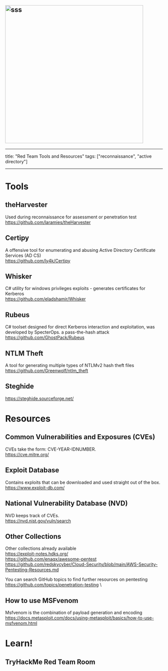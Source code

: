 ## <img width="441" alt="sss" src="placeholder" />

---

title: "Red Team Tools and Resources"
tags: ["reconnaissance", "active directory"]

---

# Tools

## theHarvester

Used during reconnaissance for assessment or penetration test \
https://github.com/laramies/theHarvester

## Certipy

A offensive tool for enumerating and abusing Active Directory Certificate Services (AD CS) \
https://github.com/ly4k/Certipy

## Whisker

C# utility for windows privileges exploits - generates certificates for Kerberos \
https://github.com/eladshamir/Whisker

## Rubeus

C# toolset designed for direct Kerberos interaction and exploitation, was developed by SpecterOps. a pass-the-hash attack \
https://github.com/GhostPack/Rubeus

## NTLM Theft

A tool for generating multiple types of NTLMv2 hash theft files \
https://github.com/Greenwolf/ntlm_theft

## Steghide

https://steghide.sourceforge.net/

# Resources

## Common Vulnerabilities and Exposures (CVEs)

CVEs take the form: CVE-YEAR-IDNUMBER.\
https://cve.mitre.org/

## Exploit Database

Contains exploits that can be downloaded and used straight out of the box. \
https://www.exploit-db.com/

## National Vulnerability Database (NVD)

NVD keeps track of CVEs. \
https://nvd.nist.gov/vuln/search

## Other Collections

Other collections already available \
https://exploit-notes.hdks.org/ \
https://github.com/enaqx/awesome-pentest \
https://github.com/redskycyber/Cloud-Security/blob/main/AWS-Security-Pentesting-Resources.md

You can search GitHub topics to find further resources on pentesting \
https://github.com/topics/penetration-testing \

## How to use MSFvenom

Msfvenom is the combination of payload generation and encoding \
https://docs.metasploit.com/docs/using-metasploit/basics/how-to-use-msfvenom.html

# Learn!

## TryHackMe Red Team Room
